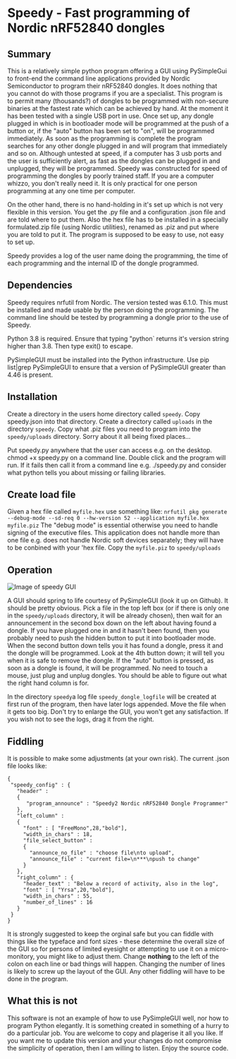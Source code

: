 # Speedy - Fast programming of Nordic nRF52840 dongles
## Summary
This is a relatively simple python program offering a GUI using PySimpleGui to front-end the command line applications provided by Nordic Semiconductor to program their nRF52840 dongles. It does nothing that you cannot do with those programs if you are a specialist. This program is to permit many (thousands?) of dongles to be programmed with non-secure binaries at the fastest rate which can be achieved by hand. At the moment it has been tested with a single USB port in use. Once set up, any dongle plugged in which is in bootloader mode will be programmed at the push of a button or, if the "auto" button has been set to "on", will be programmed immediately. As soon as the programming is complete the program searches for any other dongle plugged in and will program that immediately and so on. Although untested at speed, if a computer has 3 usb ports and the user is sufficiently alert, as fast as the dongles can be plugged in and unplugged, they will be programmed. Speedy was constructed for speed of programming the dongles by poorly trained staff. If you are a computer whizzo, you don't really need it. It is only practical for one person programming at any one time per computer.

On the other hand, there is no hand-holding in it's set up which is not very flexible in this version. You get the .py file and a configuration .json file and are told where to put them. Also the hex file has to be installed in a specially formulated.zip file (using Nordic utilities), renamed as .piz and put where you are told to put it. The program is supposed to be easy to use, not easy to set up.

Speedy provides a log of the user name doing the programming, the time of each programming and the internal ID of the dongle programmed.
## Dependencies
Speedy requires nrfutil from Nordic. The version tested was 6.1.0. This must be installed and made usable by the person doing the programming. The command line should be tested by programming a dongle prior to the use of Speedy.

Python 3.8 is required. Ensure that typing "python` returns it's version string higher than 3.8. Then type exit()<ret> to escape.
 
PySimpleGUI must be installed into the Python infrastructure.  Use pip list|grep PySimpleGUI to ensure that a version of PySimpleGUI greater than 4.46 is present.
## Installation

 Create a directory in the users home directory called `speedy`. Copy speedy.json into that directory. Create a directory called `uploads` in the directory `speedy`. Copy what .piz files you need to program into the `speedy/uploads` directory. Sorry about it all being fixed places...
 
 Put speedy.py anywhere that the user can access e.g. on the desktop. chmod +x speedy.py on a command line. Double click and the program will run. If it fails then call it from a command line e.g. ./speedy.py and consider what python tells you about missing or failing libraries.
 ## Create load file
 Given a hex file called `myfile.hex` use something like:
 ```nrfutil pkg generate --debug-mode --sd-req 0 --hw-version 52 --application myfile.hex myfile.piz```
 The "debug mode" is essential otherwise you need to handle signing of the executive files. This application does not handle more than one file e.g. does not handle Nordic soft devices separately; they will have to be conbined with your 'hex file. Copy the `myfile.piz` to `speedy/uploads`
 ## Operation
 ![Image of speedy GUI](https://github.com/Ray-electrotechie/speedy/blob/main/speedy2_10.png "Speedy as Launched")
 
 A GUI should spring to life courtesy of PySimpleGUI (look it up on Github). It should be pretty obvious. Pick a file in the top left box (or if there is only one in the `speedy/uploads` directory, it will be already chosen), then wait for an announcement in the second box down on the left about having found a dongle. If you have plugged one in and it hasn't been found, then you probably need to push the hidden button to put it into bootloader mode. When the second button down tells you it has found a dongle, press it and the dongle will be programmed. Look at the 4th button down; it will tell you when it is safe to remove the dongle. If the "auto" button is pressed, as soon as a dongle is found, it will be programmed. No need to touch a mouse, just plug and unplug dongles. You should be able to figure out what the right hand column is for.
 
 In the directory `speedy`a log file `speedy_dongle_logfile` will be created at first run of the program, then have later logs appended. Move the file when it gets too big.
 Don't try to enlarge the GUI, you won't get any satisfaction. If you wish not to see the logs, drag it from the right.
 
 ## Fiddling
 It is possible to make some adjustments (at your own risk). The current .json file looks like:
 ```
 {
  "speedy_config" : {
    "header" :
    {
       "program_announce" : "Speedy2 Nordic nRF52840 Dongle Programmer"
    },
    "left_column" :
    {
      "font" : [ "FreeMono",28,"bold"],
      "width_in_chars" : 18,
      "file_select_button" :
      {
        "announce_no_file" : "choose file\nto upload",
        "announce_file" : "current file=\n***\npush to change"
      }
    },
    "right_column" : {
      "header_text" : "Below a record of activity, also in the log",
      "font" : [ "Yrsa",20,"bold"],
      "width_in_chars" : 55,
      "number_of_lines" : 16
    }
  }
}
 ```
 It is strongly suggested to keep the orginal safe but you can fiddle with things like the typeface and font sizes - these determine the overall size of the GUI so for persons of limited eyesight or attempting to use it on a micro-monitory, you might like to adjust them. Change **nothing** to the left of the colon on each line or bad things will happen. Changing the number of lines is likely to screw up the layout of the GUI. Any other fiddling will have to be done in the program.
 ## What this is not
 This software is not an example of how to use PySimpleGUI well, nor how to program Python elegantly. It is something created in something of a hurry to do a particular job. You are welcome to copy and plagerise it all you like. If you want me to update this version and your changes do not compromise the simplicity of operation, then I am willing to listen. Enjoy the source code.
